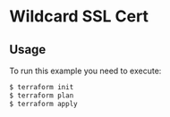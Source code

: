 # Wildcard SSL Cert

## Usage

To run this example you need to execute:

```bash
$ terraform init
$ terraform plan
$ terraform apply
```
